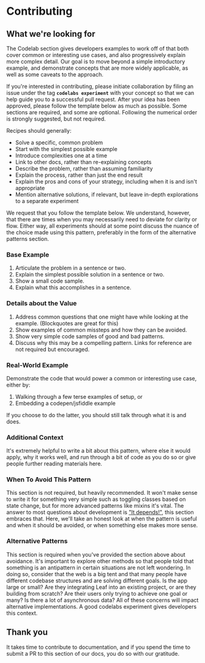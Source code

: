 # Contributing

## What we're looking for

The Codelab section gives developers examples to work off of that both cover common or interesting use cases, and also progressively explain more complex detail. Our goal is to move beyond a simple introductory example, and demonstrate concepts that are more widely applicable, as well as some caveats to the approach.

If you're interested in contributing, please initiate collaboration by filing an issue under the tag **`codelabs experiment`** with your concept so that we can help guide you to a successful pull request. After your idea has been approved, please follow the template below as much as possible. Some sections are required, and some are optional. Following the numerical order is strongly suggested, but not required.

Recipes should generally:

- Solve a specific, common problem
- Start with the simplest possible example
- Introduce complexities one at a time
- Link to other docs, rather than re-explaining concepts
- Describe the problem, rather than assuming familiarity
- Explain the process, rather than just the end result
- Explain the pros and cons of your strategy, including when it is and isn't appropriate
- Mention alternative solutions, if relevant, but leave in-depth explorations to a separate experiment

We request that you follow the template below. We understand, however, that there are times when you may necessarily need to deviate for clarity or flow. Either way, all experiments should at some point discuss the nuance of the choice made using this pattern, preferably in the form of the alternative patterns section.

### Base Example <Badge text="required" type="error" />

1. Articulate the problem in a sentence or two.
2. Explain the simplest possible solution in a sentence or two.
3. Show a small code sample.
4. Explain what this accomplishes in a sentence.

### Details about the Value <Badge text="required" type="error" />

1. Address common questions that one might have while looking at the example. (Blockquotes are great for this)
2. Show examples of common missteps and how they can be avoided.
3. Show very simple code samples of good and bad patterns.
4. Discuss why this may be a compelling pattern. Links for reference are not required but encouraged.

### Real-World Example <Badge text="required" type="error" />

Demonstrate the code that would power a common or interesting use case, either by:

1. Walking through a few terse examples of setup, or
2. Embedding a codepen/jsfiddle example

If you choose to do the latter, you should still talk through what it is and does.

### Additional Context <Badge text="optional" />

It's extremely helpful to write a bit about this pattern, where else it would apply, why it works well, and run through a bit of code as you do so or give people further reading materials here.

### When To Avoid This Pattern <Badge text="optional" />

This section is not required, but heavily recommended. It won't make sense to write it for something very simple such as toggling classes based on state change, but for more advanced patterns like mixins it's vital. The answer to most questions about development is ["It depends!"](https://codepen.io/rachsmith/pen/YweZbG), this section embraces that. Here, we'll take an honest look at when the pattern is useful and when it should be avoided, or when something else makes more sense.

### Alternative Patterns <Badge text="required with avoidance section" type="warning" />

This section is required when you've provided the section above about avoidance. It's important to explore other methods so that people told that something is an antipattern in certain situations are not left wondering. In doing so, consider that the web is a big tent and that many people have different codebase structures and are solving different goals. Is the app large or small? Are they integrating Leaf into an existing project, or are they building from scratch? Are their users only trying to achieve one goal or many? Is there a lot of asynchronous data? All of these concerns will impact alternative implementations. A good codelabs experiment gives developers this context.

## Thank you

It takes time to contribute to documentation, and if you spend the time to submit a PR to this section of our docs, you do so with our gratitude.
